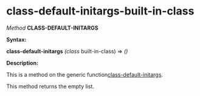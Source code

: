 class-default-initargs-built-in-class
=====================================

*Method* **CLASS-DEFAULT-INITARGS**

**Syntax:**

**class-default-initargs** *(class* built-in-class) => *()*

**Description:**

This is a method on the generic function[class-default-initargs](/docs/meta-object-protocol/class-default-initargs).

This method returns the empty list.
